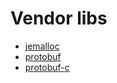 # Vendor libs

- [jemalloc](https://github.com/jemalloc/jemalloc)
- [protobuf](https://github.com/protocolbuffers/protobuf)
- [protobuf-c](https://github.com/protobuf-c/protobuf-c)